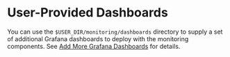 # User-Provided Dashboards

You can use the `$USER_DIR/monitoring/dashboards` directory to supply
a set of additional Grafana dashboards to deploy with the monitoring
components. See [Add More Grafana Dashboards](https://documentation.sas.com/?cdcId=obsrvcdc&cdcVersion=v_003&docsetId=obsrvdply&docsetTarget=n1sg9bc44ow616n1sw7l3dlsbmgz.htm) for details.
